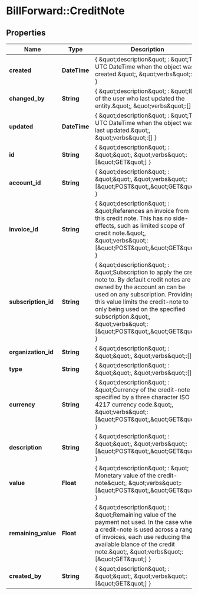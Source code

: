 # BillForward::CreditNote

## Properties
Name | Type | Description | Notes
------------ | ------------- | ------------- | -------------
**created** | **DateTime** | { \&quot;description\&quot; : \&quot;The UTC DateTime when the object was created.\&quot;, \&quot;verbs\&quot;:[] } | [optional] 
**changed_by** | **String** | { \&quot;description\&quot; : \&quot;ID of the user who last updated the entity.\&quot;, \&quot;verbs\&quot;:[] } | [optional] 
**updated** | **DateTime** | { \&quot;description\&quot; : \&quot;The UTC DateTime when the object was last updated.\&quot;, \&quot;verbs\&quot;:[] } | [optional] 
**id** | **String** | { \&quot;description\&quot; : \&quot;\&quot;, \&quot;verbs\&quot;:[\&quot;GET\&quot;] } | [optional] 
**account_id** | **String** | { \&quot;description\&quot; : \&quot;\&quot;, \&quot;verbs\&quot;:[\&quot;POST\&quot;,\&quot;GET\&quot;] } | 
**invoice_id** | **String** | { \&quot;description\&quot; : \&quot;References an invoice from this credit note. This has no side-effects, such as limited scope of credit note.\&quot;, \&quot;verbs\&quot;:[\&quot;POST\&quot;,\&quot;GET\&quot;] } | [optional] 
**subscription_id** | **String** | { \&quot;description\&quot; : \&quot;Subscription to apply the credit note to. By default credit notes are owned by the account an can be used on any subscription. Providing this value limits the credit-note to only being used on the specified subscription.\&quot;, \&quot;verbs\&quot;:[\&quot;POST\&quot;,\&quot;GET\&quot;] } | [optional] 
**organization_id** | **String** | { \&quot;description\&quot; : \&quot;\&quot;, \&quot;verbs\&quot;:[] } | [optional] 
**type** | **String** | { \&quot;description\&quot; : \&quot;\&quot;, \&quot;verbs\&quot;:[] } | 
**currency** | **String** | { \&quot;description\&quot; : \&quot;Currency of the credit-note specified by a three character ISO 4217 currency code.\&quot;, \&quot;verbs\&quot;:[\&quot;POST\&quot;,\&quot;GET\&quot;] } | 
**description** | **String** | { \&quot;description\&quot; : \&quot;\&quot;, \&quot;verbs\&quot;:[\&quot;POST\&quot;,\&quot;GET\&quot;] } | [optional] 
**value** | **Float** | { \&quot;description\&quot; : \&quot; Monetary value of the credit-note\&quot;, \&quot;verbs\&quot;:[\&quot;POST\&quot;,\&quot;GET\&quot;] } | 
**remaining_value** | **Float** | { \&quot;description\&quot; : \&quot;Remaining value of the payment not used. In the case when a credit-note is used across a range of invoices, each use reducing the available blance of the credit note.\&quot;, \&quot;verbs\&quot;:[\&quot;GET\&quot;] } | 
**created_by** | **String** | { \&quot;description\&quot; : \&quot;\&quot;, \&quot;verbs\&quot;:[\&quot;GET\&quot;] } | [optional] 


